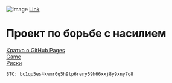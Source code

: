 ![Image](https://static.wixstatic.com/media/7ac599_10e3d91fb1e3408fa7bf4b03f28670ce~mv2.jpg/v1/fill/w_764,h_764,al_c,q_85,usm_0.66_1.00_0.01/7ac599_10e3d91fb1e3408fa7bf4b03f28670ce~mv2.webp)
[Link](https://www.avogado6.com/diary2020?lightbox=dataItem-kgyq2h465)

# Проект по борьбе с насилием
[Кратко о GitHub Pages](https://poolsar42.github.io/non-violent/pages) <br />
[Game](https://poolsar42.github.io/non-violent/game) <br />
[Риски](https://poolsar42.github.io/non-violent/fear)

```
BTC: bc1qu5es4kvmr0q5h9tp6reny59h66xxj8y9xny7q8
```
